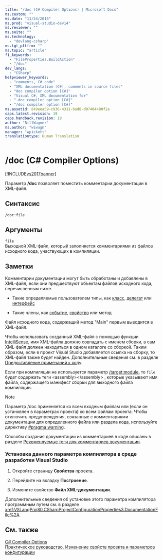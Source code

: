 ```yaml
---
title: "/doc (C# Compiler Options) | Microsoft Docs"
ms.custom: ""
ms.date: "11/24/2016"
ms.prod: "visual-studio-dev14"
ms.reviewer: ""
ms.suite: ""
ms.technology: 
  - "devlang-csharp"
ms.tgt_pltfrm: ""
ms.topic: "article"
f1_keywords: 
  - "FileProperties.BuildAction"
  - "/doc"
dev_langs: 
  - "CSharp"
helpviewer_keywords: 
  - "comments, C# code"
  - "XML documentation [C#], comments in source files"
  - "doc compiler option [C#]"
  - "Visual C#, XML documentation for"
  - "-doc compiler option [C#]"
  - "/doc compiler option [C#]"
ms.assetid: 849eea59-c936-4311-bad8-d07404480f2a
caps.latest.revision: 19
caps.handback.revision: 19
author: "BillWagner"
ms.author: "wiwagn"
manager: "wpickett"
translationtype: Human Translation
---
```

# /doc (C# Compiler Options)
[!INCLUDE[vs2017banner](../../../csharp/includes/vs2017banner.md)]

Параметр **\/doc** позволяет поместить комментарии документации в XML\-файл.  
  
## Синтаксис  
  
```  
/doc:file  
```  
  
## Аргументы  
 `file`  
 Выходной XML\-файл, который заполняется комментариями из файлов исходного кода, участвующих в компиляции.  
  
## Заметки  
 Комментарии документации могут быть обработаны и добавлены в XML\-файл, если они предшествуют объектам файлов исходного кода, перечисленным ниже.  
  
-   Такие определяемые пользователем типы, как [класс](../../../csharp/language-reference/keywords/class.md), [делегат](../../../csharp/language-reference/keywords/delegate.md) или [интерфейс](../../../csharp/language-reference/keywords/interface.md)  
  
-   Такие члены, как [событие](../../../csharp/language-reference/keywords/event.md), [свойство](../../../csharp/programming-guide/classes-and-structs/using-properties.md) или метод  
  
 Файл исходного кода, содержащий метод "Main" первым выводится в XML\-файл.  
  
 Чтобы использовать созданный XML\-файл с помощью функции [IntelliSense](/visual-studio/ide/using-intellisense), имя XML\-файла должно совпадать с именем сборки, а сам XML\-файл должен находиться в одном каталоге со сборкой.  Таким образом, если в проект Visual Studio добавляется ссылка на сборку, то XML\-файл также будет найден.  Дополнительные сведения см. в разделе [Предоставление примечаний к коду](/visual-studio/ide/supplying-xml-code-comments).  
  
 Если при компиляции не используется параметр [\/target:module](../../../csharp/language-reference/compiler-options/target-module-compiler-option.md), то `file` будет содержать теги  \<assembly\>\<\/assembly\> , которые указывают имя файла, содержащего манифест сборки для выходного файла компиляции.  
  
> [!NOTE]
>  Параметр \/doc применяется ко всем входным файлам или \(если он установлен в параметрах проекта\) ко всем файлам проекта.  Чтобы отключить предупреждения, связанные с комментариями документации для определенного файла или раздела кода, используйте директиву [\#pragma warning](../../../csharp/language-reference/preprocessor-directives/preprocessor-pragma-warning.md).  
  
 Способы создания документации из комментариев в коде описаны в разделе [Рекомендуемые теги для комментариев документации](../../../csharp/programming-guide/xmldoc/recommended-tags-for-documentation-comments.md).  
  
### Установка данного параметра компилятора в среде разработки Visual Studio  
  
1.  Откройте страницу **Свойства** проекта.  
  
2.  Перейдите на вкладку **Построение**.  
  
3.  Измените свойство **Файл XML\-документации**.  
  
 Дополнительные сведения об установке этого параметра компилятора программным путем см. в разделе <xref:VSLangProj80.CSharpProjectConfigurationProperties3.DocumentationFile%2A>.  
  
## См. также  
 [C\# Compiler Options](../../../csharp/language-reference/compiler-options/index.md)   
 [Практическое руководство. Изменение свойств проекта и параметров конфигурации](http://msdn.microsoft.com/ru-ru/e7184bc5-2f2b-4b4f-aa9a-3ecfcbc48b67)